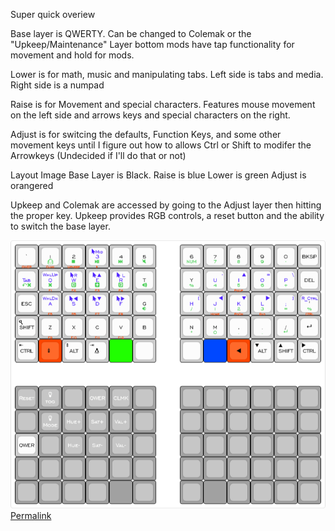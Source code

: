 Super quick overiew

Base layer is QWERTY. Can be changed to Colemak or the "Upkeep/Maintenance" Layer
bottom mods have tap functionality for movement and hold for mods.

Lower is for math, music and manipulating tabs.
Left side is tabs and media. Right side is a numpad

Raise is for Movement and special characters.
Features mouse movement on the left side and arrows keys and special characters on the right.

Adjust is for switcing the defaults, Function Keys, and some other movement keys until I figure out how to allows Ctrl or Shift to modifer the Arrowkeys (Undecided if I'll do that or not)

Layout Image
Base Layer is Black.
Raise is blue
Lower is green
Adjust is orangered

Upkeep and Colemak are accessed by going to the Adjust layer then hitting the proper key.
Upkeep provides RGB controls, a reset button and the ability to switch the base layer.


![screenshot](keyboard-layout.png)
[Permalink](http://www.keyboard-layout-editor.com/##@_backcolor=%23ffffff&name=Nyquist%20Experimental&author=James%20Firth&switchMount=cherry&switchBrand=cherry&switchType=MX1A-C1xx%3B&@_t=%23000000%0A%0A%0A%0A%23ff4500&p=DSA&a:7&fa@:4%3B%3B&=%60%0A%0A%0A%0AQWER&_t=%232500ff%0A%2300ab30%0A%0A%0A%23ff4500%0A%0A%23000000&a:5&fa@:4&:0&:0&:0&:0&:0&:4%3B%3B&=%0A%3Ci%20class%2F=%27kb%20kb-Unicode-PrintScreen-1%27%3E%3C%2F%2Fi%3E%0A%0A%0AClmk%0A%0A1&=%0A%3Ci%20class%2F=%27kb%20kb-Multimedia-Stop%27%3E%3C%2F%2Fi%3E%0A%0A%0AUpkeep%0A%0A2&_t=%232500ff%0A%2300ab30%0A%0A%0A%23ff4500&fa@:0&:0&:0&:0&:0&:0&:4%3B%3B&=%3Ci%20class%2F=%27fa%20fa-mouse-pointer%27%3E%3C%2F%2Fi%3EMid%0A%3Ci%20class%2F=%27kb%20kb-Multimedia-Play-Pause%27%3E%3C%2F%2Fi%3E%0A%0A%0A%3Ci%20class%2F=%27kb%20kb-Multimedia-Play%27%3E%3C%2F%2Fi%3E%0A%0A3&_t=%232500ff%0A%2300ab30%0A%0A%0A%0A%0A%23000000%3B&=%0A%3Ci%20class%2F=%27kb%20kb-Multimedia-FastForward-End%27%3E%3C%2F%2Fi%3E%0A%0A%0A%0A%0A4&=%0A%3Ci%20class%2F=%27kb%20kb-Multimedia-Mute-1%27%3E%3C%2F%2Fi%3E%0A%0A%0A%0A%0A5&_x:1%3B&=%0ANUM%0A%0A%0A%0A%0A6&=%0A7%0A%0A%0A%0A%0A7&=%0A8%0A%0A%0A%0A%0A8&=%0A9%0A%0A%0A%0A%0A9&=%0A-%0A%0A%0A%0A%0A0&_t=%23000000&a:7&fa@:4%3B%3B&=BKSP%3B&@_t=%232500ff%0A%2300ab30&a:5&fa@:4&:0&:0&:0&:0&:0&:4%3B%3B&=%0A%3Ci%20class%2F=%27kb%20kb-Undo-3%27%3E%3C%2F%2Fi%3E%3Ci%20class%2F=%27fa%20fa-times%27%3E%3C%2F%2Fi%3E%0A%0A%0A%0A%0ATab&_t=%232500ff%0A%2300ab30%0A%0A%0A%23ff4500&fa@:0&:0&:0&:0&:0&:0&:4%3B%3B&=WhlUp%0A%3Ci%20class%2F=%27fa%20fa-times%27%3E%3C%2F%2Fi%3E%0A%0A%0AF1%0A%0AQ&=%3Ci%20class%2F=%27fa%20fa-mouse-pointer%27%3E%3C%2F%2Fi%3ER%0A%3Ci%20class%2F=%27fa%20fa-caret-square-o-left%27%3E%3C%2F%2Fi%3E%0A%0A%0AF2%0A%0AW&=%3Ci%20class%2F=%27fa%20fa-mouse-pointer%27%3E%3C%2F%2Fi%3E%E2%96%B2%0A%3Ci%20class%2F=%27fa%20fa-plus-square%27%3E%3C%2F%2Fi%3E%0A%0A%0AF3%0A%0AE&=%3Ci%20class%2F=%27fa%20fa-mouse-pointer%27%3E%3C%2F%2Fi%3E%20L%0A%3Ci%20class%2F=%27fa%20fa-caret-square-o-right%27%3E%3C%2F%2Fi%3E%0A%0A%0AF4%0A%0AR&_t=%232500ff%0A%2300ab30%0A%0A%0A%0A%0A%23000000%3B&=%0A%3Ci%20class%2F=%27kb%20kb-Multimedia-Volume-Up-2%27%3E%3C%2F%2Fi%3E%0A%0A%0A%0A%0AT&_x:1%3B&=%0A%25%0A%0A%0A%0A%0AY&_t=%232500ff%0A%0A%0A%0A%0A%0A%0A%0A%0A%0A%2300ab30&a:4&fa@:0&:0&:0&:0&:0&:0&:4&:0&:0&:4%3B%3B&=%0A%0A-%0A%0A%0A%0A%0A%0A%0AU%0A4&_t=%232500ff%0A%0A%0A%0A%23ff4500%0A%0A%0A%0A%0A%0A%2300ab30%3B&=%0A%0A%E2%96%B2%0A%0APgUp%0A%0A%0A%0A%0AI%0A5&_t=%232500ff%0A%0A%0A%0A%0A%0A%0A%0A%0A%0A%2300ab30%3B&=%0A%0A%2F=%0A%0A%0A%0A%0A%0A%0AO%0A6&=%0A%0A%5C%0A%0A%0A%0A%0A%0A%0AP%0A+&_t=%23000000&a:7&fa@:4%3B%3B&=DEL%3B&@=ESC&_t=%232500ff%0A%0A%0A%0A%23ff4500&a:5&fa@:0&:0&:0&:0&:0&:0&:4%3B%3B&=WhlDn%0A%0A%0A%0AF5%0A%0AA&=%3Ci%20class%2F=%27fa%20fa-mouse-pointer%27%3E%3C%2F%2Fi%3E%E2%97%80%0A%0A%0A%0AF6%0A%0AS&=%3Ci%20class%2F=%27fa%20fa-mouse-pointer%27%3E%3C%2F%2Fi%3E%E2%96%BC%0A%0A%0A%0AF7%0A%0AD&=%3Ci%20class%2F=%27fa%20fa-mouse-pointer%27%3E%3C%2F%2Fi%3E%E2%96%B6%0A%0A%0A%0AF8%0A%0AF&_t=%232500ff%0A%2300ab30%0A%0A%0A%0A%0A%23000000%3B&=%0A%3Ci%20class%2F=%27kb%20kb-Multimedia-Volume-Down-2%27%3E%3C%2F%2Fi%3E%0A%0A%0A%0A%0AG&_x:1&t=%232500ff%0A%0A%0A%0A%0A%0A%0A%0A%0A%0A%2300ab30&a:4&fa@:0&:0&:0&:0&:0&:0&:4&:0&:0&:4%3B%3B&=%0A%0A%5B%0A%0A%0A%0A%0A%0A%0AH%0A%2F%2F&_t=%232500ff%0A%0A%0A%0A%23ff4500%0A%0A%0A%0A%0A%0A%2300ab30%3B&=%0A%0A%E2%97%80%0A%0AHome%0A%0A%0A%0A%0AJ%0A1&=%0A%0A%E2%96%BC%0A%0APgDn%0A%0A%0A%0A%0AK%0A2&=%0A%0A%E2%96%B6%0A%0AEnd%0A%0A%0A%0A%0AL%0A3&_t=%232500ff%0A%0A%0A%0A%0A%0A%0A%0A%0A%0A%2300ab30%3B&=%0A%0A%5D%0A%0A%0A%0A%0A%0A%0A%2F%3B%0A%2F=&_t=%23000000%0A%0A%232500ff%0A%0A%23ff4500%0A%0A%0A%0A%0A%0A%2300ab30%3B&=%0A%0AR%2F_Ctrl%0A%0ACTRL%0A%0A%0A%0A%0A%27%0A%25%3B&@_t=%23000000%3B&=%3Ci%20class%2F=%27kb%20kb-Search-1%27%3E%3C%2F%2Fi%3E%0A%0A%0A%0A%0A%0A%0A%0A%0ASHIFT&_t=%0A%0A%0A%0A%23ff4500&a:7&fa@:4%3B%3B&=Z%0A%0A%0A%0AF9&=X%0A%0A%0A%0AF10&=C%0A%0A%0A%0AF11&=V%0A%0A%0A%0AF12&_t=%23000000%3B&=B&_x:1&t=%232500ff%0A%2300ab30%0A%0A%0A%0A%0A%23000000&a:5&fa@:4&:0&:0&:0&:0&:0&:4%3B%3B&=%0A*%0A%0A%0A%0A%0AN&=%0A0%0A%0A%0A%0A%0AM&=%0A.%0A%0A%0A%0A%0A,&=%0A.%0A%0A%0A%0A%0A.&=%0A%3Ci%20class%2F=%27kb%20kb-Return-2%27%3E%3C%2F%2Fi%3E%0A%0A%0A%0A%0A%2F%2F&_t=%23000000&a:7%3B&=%3Ci%20class%2F=%27kb%20kb-Return-2%27%3E%3C%2F%2Fi%3E%3B&@_a:4&fa@:0&:0&:0&:0&:0&:0&:4&:0&:0&:4%3B%3B&=%3Ci%20class%2F=%27kb%20kb-Line-Start%27%3E%3C%2F%2Fi%3E%0A%0A%0A%0A%0A%0A%0A%0A%0ACTRL&_c=%23ff4500&a:7&fa@:4%3B%3B&=%3Ci%20class%2F=%27kb%20kb-Unicode-Page-Down-3%27%3E%3C%2F%2Fi%3E&_c=%23cccccc&a:4&fa@:0&:0&:0&:0&:0&:0&:0&:0&:0&:4%3B%3B&=%3Ci%20class%2F=%27kb%20kb-Unicode-Page-Up-3%27%3E%3C%2F%2Fi%3E%0A%0A%0A%0A%0A%0A%0A%0A%0AALT&=%3Ci%20class%2F=%27kb%20kb-Line-End%27%3E%3C%2F%2Fi%3E%0A%0A%0A%0A%0A%0A%0A%0A%0A%3Ci%20class%2F=%27kb%20kb-logo-linux-tux%27%3E%3C%2F%2Fi%3E&_c=%2320ff00&g:true&fa@:4%3B%3B&=LWR&_c=%23cccccc&g:false&a:7%3B&=&_x:1%3B&=&_c=%230048ff&t=%23ffffff&g:true%3B&=%3Ci%20class%2F=%27fa%20fa-angle-double-up%27%3E%3C%2F%2Fi%3E&_c=%23ff4500&t=%23000000&g:false%3B&=%E2%97%80&_c=%23cccccc&a:4&fa@:0&:0&:0&:0&:0&:0&:0&:0&:0&:4%3B%3B&=%E2%96%BC%0A%0A%0A%0A%0A%0A%0A%0A%0AALT&=%E2%96%B2%0A%0A%0A%0A%0A%0A%0A%0A%0ASHIFT&=%E2%96%B6%0A%0A%0A%0A%0A%0A%0A%0A%0ACTRL%3B&@_y:1&c=%23a1a1a1&t=%23ffffff&a:7&fa@:4%3B%3B&=Reset&=%3Ci%20class%2F=%27fa%20fa-lightbulb-o%27%3E%3C%2F%2Fi%3E%3Cbr%3Etog&=&=QWER&=CLMK&=&_x:1%3B&=&=&=&=&=&=%3B&@=&=%3Ci%20class%2F=%27fa%20fa-lightbulb-o%27%3E%3C%2F%2Fi%3E%3Cbr%3EMode&=Hue+&=Sat+&=Val+&=&_x:1%3B&=&=&=&=&=&=%3B&@_c=%23cccccc&t=%23000000%3B&=QWER&_c=%23a1a1a1&t=%23ffffff%3B&=&=Hue-&=Sat-&=Val-&=&_x:1%3B&=&=&=&=&=&=%3B&@=&=&=&=&=&=&_x:1%3B&=&=&=&=&=&=%3B&@=&=&=&=&_g:true%3B&=&_g:false%3B&=&_x:1%3B&=&_g:true%3B&=&_g:false%3B&=&=&=&=)
